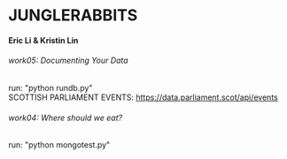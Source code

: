 # JUNGLERABBITS
#### Eric Li & Kristin Lin

###### work05: Documenting Your Data
run: "python rundb.py"              
SCOTTISH PARLIAMENT EVENTS: https://data.parliament.scot/api/events

###### work04: Where should we eat?
run: "python mongotest.py"
